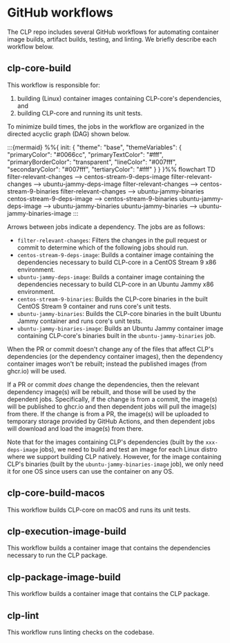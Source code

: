 # GitHub workflows

The CLP repo includes several GitHub workflows for automating container image builds, artifact
builds, testing, and linting. We briefly describe each workflow below.

## clp-core-build

This workflow is responsible for:

1. building (Linux) container images containing CLP-core's dependencies, and
2. building CLP-core and running its unit tests.

To minimize build times, the jobs in the workflow are organized in the directed acyclic graph (DAG)
shown below.

:::{mermaid}
%%{
  init: {
    "theme": "base",
    "themeVariables": {
      "primaryColor": "#0066cc",
      "primaryTextColor": "#fff",
      "primaryBorderColor": "transparent",
      "lineColor": "#007fff",
      "secondaryColor": "#007fff",
      "tertiaryColor": "#fff"
    }
  }
}%%
flowchart TD
    filter-relevant-changes --> centos-stream-9-deps-image
    filter-relevant-changes --> ubuntu-jammy-deps-image
    filter-relevant-changes --> centos-stream-9-binaries
    filter-relevant-changes --> ubuntu-jammy-binaries
    centos-stream-9-deps-image --> centos-stream-9-binaries
    ubuntu-jammy-deps-image --> ubuntu-jammy-binaries
    ubuntu-jammy-binaries --> ubuntu-jammy-binaries-image
:::

Arrows between jobs indicate a dependency. The jobs are as follows:

* `filter-relevant-changes`: Filters the changes in the pull request or commit to determine which of
  the following jobs should run.
* `centos-stream-9-deps-image`: Builds a container image containing the dependencies necessary to
  build CLP-core in a CentOS Stream 9 x86 environment.
* `ubuntu-jammy-deps-image`: Builds a container image containing the dependencies necessary to build
  CLP-core in an Ubuntu Jammy x86 environment.
* `centos-stream-9-binaries`: Builds the CLP-core binaries in the built CentOS Stream 9 container
  and runs core's unit tests.
* `ubuntu-jammy-binaries`: Builds the CLP-core binaries in the built Ubuntu Jammy container and runs
  core's unit tests.
* `ubuntu-jammy-binaries-image`: Builds an Ubuntu Jammy container image containing CLP-core's
  binaries built in the `ubuntu-jammy-binaries` job.

When the PR or commit doesn't change any of the files that affect CLP's dependencies (or the
dependency container images), then the dependency container images won't be rebuilt; instead the
published images (from ghcr.io) will be used.

If a PR or commit *does* change the dependencies, then the relevant dependency image(s) will be
rebuilt, and those will be used by the dependent jobs. Specifically, if the change is from a commit,
the image(s) will be published to ghcr.io and then dependent jobs will pull the image(s) from there.
If the change is from a PR, the image(s) will be uploaded to temporary storage provided by GitHub
Actions, and then dependent jobs will download and load the image(s) from there.

Note that for the images containing CLP's dependencies (built by the `xxx-deps-image` jobs), we need
to build and test an image for each Linux distro where we support building CLP natively. However,
for the image containing CLP's binaries (built by the `ubuntu-jammy-binaries-image` job), we only
need it for one OS since users can use the container on any OS.

## clp-core-build-macos

This workflow builds CLP-core on macOS and runs its unit tests.

## clp-execution-image-build

This workflow builds a container image that contains the dependencies necessary to run the CLP
package.

## clp-package-image-build

This workflow builds a container image that contains the CLP package.

## clp-lint

This workflow runs linting checks on the codebase.
